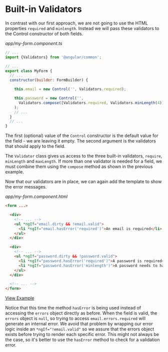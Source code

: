 # Built-in Validators

In contrast with our first approach, we are not going to use the HTML properties `required` and `minlength`. Instead we will pass these validators to the Control constructor of both fields.

_app/my-form.component.ts_
```javascript
// ...
import {Validators} from '@angular/common';

// ...
export class MyForm {
  // ...
  constructor(builder: FormBuilder) {

    this.email = new Control('', Validators.required);

    this.password = new Control('',
      Validators.compose([Validators.required, Validators.minLength(4)])
    );
    // ...
  }
  // ...
}
```

The first (optional) value of the `Control` constructor is the default value for the field - we are leaving it empty. The second argument is the validators that should apply to the field.

The `Validator` class gives us access to the three built-in validators, `require`, `minLength` and `maxLength`. If more than one validator is needed for a field, we must combine them using the `compose` method as shown in the previous example.

Now that our validators are in place, we can again add the template to show the error messages.

_app/my-form.component.html_
```html
<form ...>

  <div>
    <!-- ... -->
    <ul *ngIf="email.dirty && !email.valid">
      <li *ngIf="email.hasError('required')">An email is required</li>
    </ul>
  </div>

  <div>
    <!-- ... -->
    <ul *ngIf="password.dirty && !password.valid">
      <li *ngIf="password.hasError('required')">A password is required</li>
      <li *ngIf="password.hasError('minlength')">A password needs to have at least 4 characters</li>
    </ul>
  </div>

  <!-- ... -->
</form>
```

[View Example](http://plnkr.co/edit/AVx1TH0MarhMmBYARGJp?p=preview)

Notice that this time the method `hasError` is being used instead of accessing the `errors` object directly as before. When the field is valid, the `errors` object is `null`, so trying to access `email.errors.required` will generate an internal error. We avoid that problem by wrapping our error logic inside an `*ngIf="!email.valid"` so we assure that the errors object exists before trying to render each specific error. This might not always be the case, so it's better to use the `hasError` method to check for a validation error.
